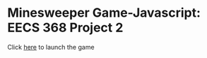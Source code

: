# Minesweeper Game-Javascript: EECS 368 Project 2
Click [here](https://rahulpurswani7218.github.io/minesweeper-js/) to launch the game
